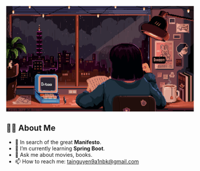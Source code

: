 <img src="assets/4.gif"/>

## 👨‍💻 About Me

-   🔭 In search of the great **Manifesto**.
-   🌱 I’m currently learning **Spring Boot**.
-   💬 Ask me about movies, books.
-   📫 How to reach me: tainguyen9a1nbk@gmail.com
